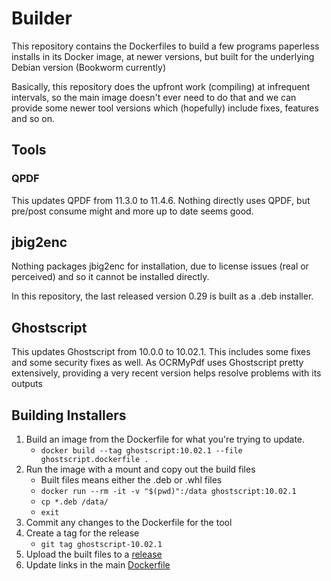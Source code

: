 # Builder

This repository contains the Dockerfiles to build a few programs paperless
installs in its Docker image, at newer versions, but built for the underlying
Debian version (Bookworm currently)

Basically, this repository does the upfront work (compiling) at infrequent intervals,
so the main image doesn't ever need to do that and we can provide some newer
tool versions which (hopefully) include fixes, features and so on.

## Tools

### QPDF

This updates QPDF from 11.3.0 to 11.4.6.  Nothing directly uses QPDF, but
pre/post consume might and more up to date seems good.

## jbig2enc

Nothing packages jbig2enc for installation, due to license issues (real or
perceived) and so it cannot be installed directly.

In this repository, the last released version 0.29 is built as a .deb installer.

## Ghostscript

This updates Ghostscript from 10.0.0 to 10.02.1.  This includes some fixes and
some security fixes as well.  As OCRMyPdf uses Ghostscript pretty extensively,
providing a very recent version helps resolve problems with its outputs

## Building Installers

1. Build an image from the Dockerfile for what you're trying to update.
    - `docker build --tag ghostscript:10.02.1 --file ghostscript.dockerfile .`
1. Run the image with a mount and copy out the build files
    - Built files means either the .deb or .whl files
    - `docker run --rm -it -v "$(pwd)":/data ghostscript:10.02.1`
    - `cp *.deb /data/`
    - `exit`
1. Commit any changes to the Dockerfile for the tool
1. Create a tag for the release
    - `git tag ghostscript-10.02.1`
1. Upload the built files to a [release](https://github.com/paperless-ngx/builder/releases)
1. Update links in the main [Dockerfile](https://github.com/paperless-ngx/paperless-ngx/blob/dev/Dockerfile)
